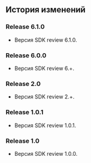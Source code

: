 ## История изменений

### Release 6.1.0
- Версия SDK review 6.1.0.

### Release 6.0.0
- Версия SDK review 6.+.

### Release 2.0
- Версия SDK review 2.+.

### Release 1.0.1
- Версия SDK review 1.0.1.

### Release 1.0
- Версия SDK review 1.0.0.
